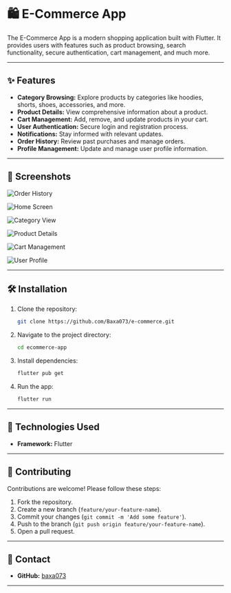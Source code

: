 # 🛍️ E-Commerce App

The E-Commerce App is a modern shopping application built with Flutter. It provides users with features such as product browsing, search functionality, secure authentication, cart management, and much more.

---

## ✨ Features

- **Category Browsing:** Explore products by categories like hoodies, shorts, shoes, accessories, and more.
- **Product Details:** View comprehensive information about a product.
- **Cart Management:** Add, remove, and update products in your cart.
- **User Authentication:** Secure login and registration process.
- **Notifications:** Stay informed with relevant updates.
- **Order History:** Review past purchases and manage orders.
- **Profile Management:** Update and manage user profile information.

---

## 📸 Screenshots
    
   ![Order History](https://github.com/user-attachments/assets/69330019-339b-4978-befb-e091aaf8daca)

   ![Home Screen](https://github.com/user-attachments/assets/51002974-26d4-4f6b-89dc-c1ac456a4452)

   ![Category View](https://github.com/user-attachments/assets/04364624-859b-4e6b-895a-cb9ede388e71)


   ![Product Details](https://github.com/user-attachments/assets/56951a97-085d-45ea-8562-f95086ceff94)

   ![Cart Management](https://github.com/user-attachments/assets/873d38e6-313f-40d0-89c4-d86c3902c215)


   ![User Profile](https://github.com/user-attachments/assets/3809b1b2-0da1-46ac-8b99-43fe36c32f22)



---

## 🛠️ Installation

1. Clone the repository:
   ```bash
   git clone https://github.com/Baxa073/e-commerce.git
   ```

2. Navigate to the project directory:
   ```bash
   cd ecommerce-app
   ```

3. Install dependencies:
   ```bash
   flutter pub get
   ```

4. Run the app:
   ```bash
   flutter run
   ```

---

## 🧩 Technologies Used

- **Framework:** Flutter


---

## 🤝 Contributing

Contributions are welcome! Please follow these steps:

1. Fork the repository.
2. Create a new branch (`feature/your-feature-name`).
3. Commit your changes (`git commit -m 'Add some feature'`).
4. Push to the branch (`git push origin feature/your-feature-name`).
5. Open a pull request.

---

## 📧 Contact


- **GitHub:** [baxa073](https://github.com/baxa073)

---
